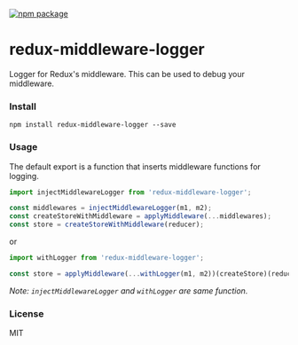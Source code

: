 [![npm package](https://img.shields.io/npm/v/redux-middleware-logger.svg?style=flat-square)](https://www.npmjs.org/package/redux-middleware-logger)

# redux-middleware-logger

Logger for Redux's middleware.
This can be used to debug your middleware.

### Install
`npm install redux-middleware-logger --save`

### Usage

The default export is a function that inserts middleware functions for logging.

```js
import injectMiddlewareLogger from 'redux-middleware-logger';

const middlewares = injectMiddlewareLogger(m1, m2);
const createStoreWithMiddleware = applyMiddleware(...middlewares);
const store = createStoreWithMiddleware(reducer);
```

or

```js
import withLogger from 'redux-middleware-logger';

const store = applyMiddleware(...withLogger(m1, m2))(createStore)(reducer);
```

*Note: `injectMiddlewareLogger` and `withLogger` are same function.*

### License

MIT
